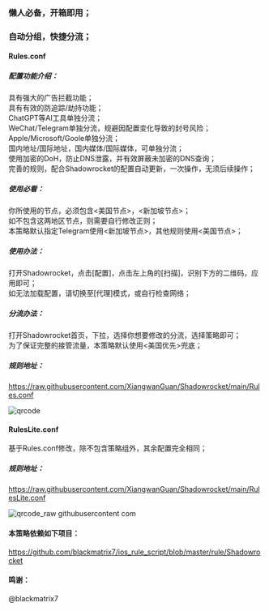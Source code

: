 ### 懒人必备，开箱即用；<br>
### 自动分组，快捷分流；<br>

#### Rules.conf
##### 配置功能介绍：<br>
具有强大的广告拦截功能；<br>
具有有效的防追踪/劫持功能；<br>
ChatGPT等AI工具单独分流；<br>
WeChat/Telegram单独分流，规避因配置变化导致的封号风险；<br>
Apple/Microsoft/Goole单独分流；<br>
国内地址/国际地址，国内媒体/国际媒体，可单独分流；<br>
使用加密的DoH，防止DNS泄露，并有效屏蔽未加密的DNS查询；<br>
完善的规则，配合Shadowrocket的配置自动更新，一次操作，无须后续操作；<br>

##### 使用必看：<br>
你所使用的节点，必须包含<美国节点>，<新加坡节点>；<br>
如不包含这两地区节点，则需要自行修改正则；<br>
本策略默认指定Telegram使用<新加坡节点>，其他规则使用<美国节点>；<br>

##### 使用办法：<br>
打开Shadowrocket，点击[配置]，点击左上角的[扫描]，识别下方的二维码，应用即可；<br>
如无法加载配置，请切换至[代理]模式，或自行检查网络；<br>

##### 分流办法：<br>
打开Shadowrocket首页，下拉，选择你想要修改的分流，选择策略即可；<br>
为了保证完整的接管流量，本策略默认使用<美国优先>兜底；<br>

##### 规则地址：<br>
https://raw.githubusercontent.com/XiangwanGuan/Shadowrocket/main/Rules.conf<br>

![qrcode](https://github.com/user-attachments/assets/faf02085-0828-430c-8509-fb09ffb7287f)

#### RulesLite.conf
基于Rules.conf修改，除不包含策略组外，其余配置完全相同；<br>

##### 规则地址：<br>
https://raw.githubusercontent.com/XiangwanGuan/Shadowrocket/main/RulesLite.conf<br>

![qrcode_raw githubusercontent com](https://github.com/user-attachments/assets/871c0452-5483-4059-b3bf-c66e039d2c2b)


#### 本策略依赖如下项目：<br>
https://github.com/blackmatrix7/ios_rule_script/blob/master/rule/Shadowrocket<br>

#### 鸣谢：<br>
@blackmatrix7
